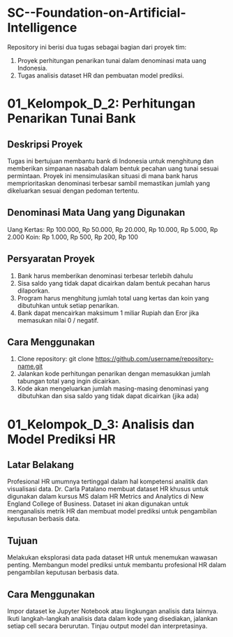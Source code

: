 # SC--Foundation-on-Artificial-Intelligence
Repository ini berisi dua tugas sebagai bagian dari proyek tim:
1. Proyek perhitungan penarikan tunai dalam denominasi mata uang Indonesia.
2. Tugas analisis dataset HR dan pembuatan model prediksi.

# 01_Kelompok_D_2: Perhitungan Penarikan Tunai Bank
## Deskripsi Proyek
Tugas ini bertujuan membantu bank di Indonesia untuk menghitung dan memberikan simpanan nasabah dalam bentuk pecahan uang tunai sesuai permintaan. Proyek ini mensimulasikan situasi di mana bank harus memprioritaskan denominasi terbesar sambil memastikan jumlah yang dikeluarkan sesuai dengan pedoman tertentu.

## Denominasi Mata Uang yang Digunakan
Uang Kertas: Rp 100.000, Rp 50.000, Rp 20.000, Rp 10.000, Rp 5.000, Rp 2.000
Koin: Rp 1.000, Rp 500, Rp 200, Rp 100

## Persyaratan Proyek
1. Bank harus memberikan denominasi terbesar terlebih dahulu
2. Sisa saldo yang tidak dapat dicairkan dalam bentuk pecahan harus dilaporkan.
3. Program harus menghitung jumlah total uang kertas dan koin yang dibutuhkan untuk setiap penarikan.
4. Bank dapat mencairkan maksimum 1 miliar Rupiah dan Eror jika memasukan nilai 0 / negatif.

## Cara Menggunakan
1. Clone repository: git clone https://github.com/username/repository-name.git
2. Jalankan kode perhitungan penarikan dengan memasukkan jumlah tabungan total yang ingin dicairkan.
3. Kode akan mengeluarkan jumlah masing-masing denominasi yang dibutuhkan dan sisa saldo yang tidak dapat dicairkan (jika ada)

# 01_Kelompok_D_3: Analisis dan Model Prediksi HR
## Latar Belakang
Profesional HR umumnya tertinggal dalam hal kompetensi analitik dan visualisasi data. Dr. Carla Patalano membuat dataset HR khusus untuk digunakan dalam kursus MS dalam HR Metrics and Analytics di New England College of Business. Dataset ini akan digunakan untuk menganalisis metrik HR dan membuat model prediksi untuk pengambilan keputusan berbasis data.

## Tujuan
Melakukan eksplorasi data pada dataset HR untuk menemukan wawasan penting.
Membangun model prediksi untuk membantu profesional HR dalam pengambilan keputusan berbasis data.

## Cara Menggunakan
Impor dataset ke Jupyter Notebook atau lingkungan analisis data lainnya.
Ikuti langkah-langkah analisis data dalam kode yang disediakan, jalankan setiap cell secara berurutan.
Tinjau output model dan interpretasinya.

